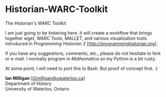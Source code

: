 Historian-WARC-Toolkit
======================

The Historian's WARC Toolkit

I am just going to be tinkering here. It will create a workflow that brings together wget, WARC Tools, MALLET,
and various visualization tools introduced in _Programming Historian 2_ [http://programminghistorian.org].

If you have any suggestions, comments, etc., please do not hesitate to fork or e-mail. I normally program in <em>Mathematica</em> 
so my Python is a bit rusty.

At some point, I will need to port this to Bash. But proof of concept first. :)

<b>Ian Milligan</b> [i2milligan@uwaterloo.ca]<br>
Department of History<br>
University of Waterloo, Ontario
